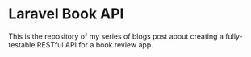 # Laravel Book API  

This is the repository of my series of blogs post about creating a fully-testable RESTful API for a book review app.